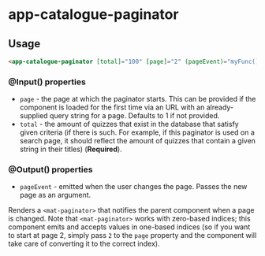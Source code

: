 # app-catalogue-paginator

## Usage
```html
<app-catalogue-paginator [total]="100" [page]="2" (pageEvent)="myFunc()"></app-catalogue-paginator>
```

### @Input() properties
* ``page`` - the page at which the paginator starts. This can be provided if
the component is loaded for the first time via an URL with an already-supplied query string for a page. Defaults to 1 if not provided.
* ``total`` - the amount of quizzes that exist in the database that satisfy given criteria (if there is such. For example, if this paginator is used on a search page, it should reflect the amount of quizzes that contain a given string in their titles) (**Required**).

### @Output() properties
* ``pageEvent`` - emitted when the user changes the page. Passes the new page as an argument.

Renders a ``<mat-paginator>`` that notifies the parent component when a page is changed. Note that ``<mat-paginator>`` works with zero-based indices; this component emits and accepts values in one-based indices (so if you want to start at page 2, simply pass ``2`` to the ``page`` property and the component will take care of converting it to the correct index).

